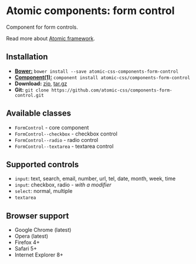 # Atomic components: form control

Component for form controls.

Read more about [Atomic framework](https://github.com/atomic-css/atomic).

## Installation

* [__Bower:__](http://bower.io)
  `bower install --save atomic-css-components-form-control`
* [__Component(1):__](http://component.io)
  `component install atomic-css/components-form-control`
* __Download:__
  [zip](https://github.com/atomic-css/components-form-control/zipball/master),
  [tar.gz](https://github.com/atomic-css/components-form-control/tarball/master)
* __Git:__ `git clone https://github.com/atomic-css/components-form-control.git`

## Available classes

* `FormControl` - core component
* `FormControl--checkbox` - checkbox control
* `FormControl--radio` - radio control
* `FormControl--textarea` - textarea control

## Supported controls

* `input`: text, search, email, number, url, tel, date, month, week, time
* `input`: checkbox, radio - *with a modifier*
* `select`: normal, multiple
* `textarea`

## Browser support

* Google Chrome (latest)
* Opera (latest)
* Firefox 4+
* Safari 5+
* Internet Explorer 8+